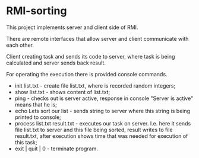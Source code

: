 # RMI-sorting

This project implements server and client side of RMI. 

There are remote interfaces that allow server and client communicate with each other.

Client creating task and sends its code to server, where task is being calculated and server sends back result.

For operating the execution there is provided console commands.
 - init list.txt - create file list.txt, where is recorded random integers;
 - show list.txt - shows content of list.txt;
 - ping - checks out is server active, response in console "Server is active" means that he is;
 - echo Lets sort our list - sends string to server where this string is being printed to console;
 - process list.txt result.txt - executes our task on server. I.e. here it sends file list.txt to server and this file being sorted, result writes to file result.txt, after execution shows time that was needed for execution of this task;
 - exit | quit | 0 - terminate program.
